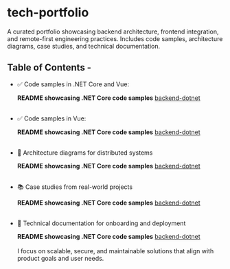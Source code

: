 # tech-portfolio

A curated portfolio showcasing backend architecture, frontend integration, and remote-first engineering practices. Includes code samples, architecture diagrams, case studies, and technical documentation.

## Table of Contents - 

- ✅ Code samples in .NET Core and Vue:

   **README showcasing .NET Core code samples** <a href="code-samples/backend-dotnet/README.md" target="_blank">backend-dotnet</a> 
<br><br>

- ✅ Code samples in Vue:

   **README showcasing .NET Core code samples** <a href="code-samples/backend-dotnet/README.md" target="_blank">backend-dotnet</a> 
<br><br>

- 🧠 Architecture diagrams for distributed systems

  **README showcasing .NET Core code samples** <a href="code-samples/backend-dotnet/README.md" target="_blank">backend-dotnet</a>
<br><br>
  
- 📚 Case studies from real-world projects

  **README showcasing .NET Core code samples** <a href="code-samples/backend-dotnet/README.md" target="_blank">backend-dotnet</a>
<br><br>
  
- 📖 Technical documentation for onboarding and deployment

  **README showcasing .NET Core code samples** <a href="code-samples/backend-dotnet/README.md" target="_blank">backend-dotnet</a>
<br><br>
  I focus on scalable, secure, and maintainable solutions that align with product goals and user needs.
























